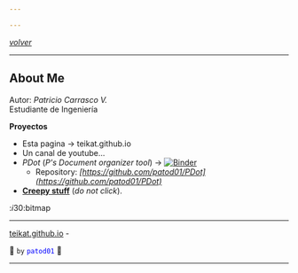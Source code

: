```yaml
---

---
```


<link rel="icon" href="etc/icon.png">

[*volver*][teikat]

---

## About Me

Autor: *Patricio Carrasco V.* <br>
Estudiante de Ingeniería

**Proyectos**

- Esta pagina -> teikat.github.io
- Un canal de youtube...
- *PDot* (*P's Document organizer tool*) -> [![Binder](https://mybinder.org/badge_logo.svg)](https://mybinder.org/v2/gh/patod01/PDot/master?filepath=PDot.ipynb)
    - Repository: _[https://github.com/patod01/PDot](https://github.com/patod01/PDot)_
- __[Creepy stuff][creepy]__ (_do not click_).

:$i30:$bitmap

---

[teikat.github.io][teikat] - <span id="herobrine"></span>

:ghost: `by` <span style="color: blue;">`patod01`</span> :ghost:

[teikat]: https://teikat.github.io
[creepy]: file:///C:/Users/

---

<script type="text/javascript" src="/herobrine.js"></script>
